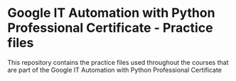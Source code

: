 # Google IT Automation with Python Professional Certificate - Practice files

This repository contains the practice files used throughout the courses that are
part of the Google IT Automation with Python Professional Certificate

